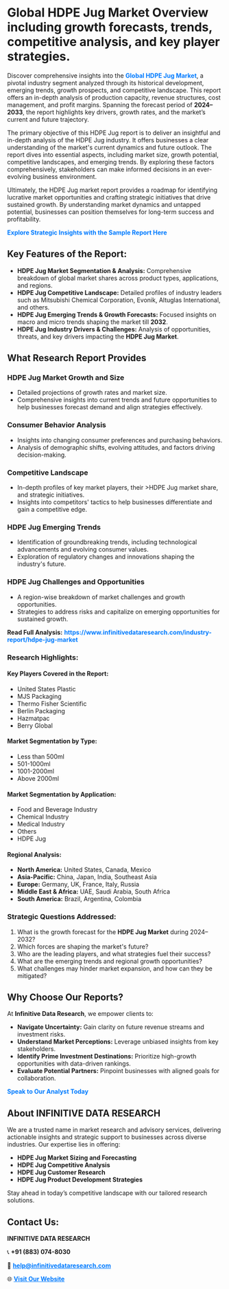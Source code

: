 <h1>Global HDPE Jug Market Overview including growth forecasts, trends, competitive analysis, and key player strategies.</h1>
<p>
Discover comprehensive insights into the 
<a href="https://www.infinitivedataresearch.com/industry-report/hdpe-jug-market" rel="dofollow" style="color: #007BFF; text-decoration: none;"><strong>Global HDPE Jug Market</strong></a>, a pivotal industry segment analyzed through its historical development, emerging trends, growth prospects, and competitive landscape. This report offers an in-depth analysis of production capacity, revenue structures, cost management, and profit margins. Spanning the forecast period of <strong>2024–2033</strong>, the report highlights key drivers, growth rates, and the market’s current and future trajectory.
</p>
<p>
The primary objective of this HDPE Jug report is to deliver an insightful and in-depth analysis of the HDPE Jug industry. It offers businesses a clear understanding of the market's current dynamics and future outlook. The report dives into essential aspects, including market size, growth potential, competitive landscapes, and emerging trends. By exploring these factors comprehensively, stakeholders can make informed decisions in an ever-evolving business environment.
</p>
<p>
Ultimately, the HDPE Jug market report provides a roadmap for identifying lucrative market opportunities and crafting strategic initiatives that drive sustained growth. By understanding market dynamics and untapped potential, businesses can position themselves for long-term success and profitability.
</p>
<p>
<a href="https://www.infinitivedataresearch.com/request-sample/reportId=102775" style="color: #007BFF; text-decoration: none;"><strong>Explore Strategic Insights with the Sample Report Here</strong></a>
</p>

<h2>Key Features of the Report:</h2>
<ul>
<li><strong>HDPE Jug Market Segmentation & Analysis:</strong> Comprehensive breakdown of global market shares across product types, applications, and regions.</li>
<li><strong>HDPE Jug Competitive Landscape:</strong> Detailed profiles of industry leaders such as Mitsubishi Chemical Corporation, Evonik, Altuglas International, and others.</li>
<li><strong>HDPE Jug Emerging Trends & Growth Forecasts:</strong> Focused insights on macro and micro trends shaping the market till <strong>2032</strong>.</li>
<li><strong>HDPE Jug Industry Drivers & Challenges:</strong> Analysis of opportunities, threats, and key drivers impacting the <strong>HDPE Jug Market</strong>.</li>
</ul>

<h2>What Research Report Provides</h2>
<h3>HDPE Jug Market Growth and Size</h3>
<ul>
<li>Detailed projections of growth rates and market size.</li>
<li>Comprehensive insights into current trends and future opportunities to help businesses forecast demand and align strategies effectively.</li>
</ul>

<h3>Consumer Behavior Analysis</h3>
<ul>
<li>Insights into changing consumer preferences and purchasing behaviors.</li>
<li>Analysis of demographic shifts, evolving attitudes, and factors driving decision-making.</li>
</ul>

<h3>Competitive Landscape</h3>
<ul>
<li>In-depth profiles of key market players, their >HDPE Jug market share, and strategic initiatives.</li>
<li>Insights into competitors' tactics to help businesses differentiate and gain a competitive edge.</li>
</ul>

<h3>HDPE Jug Emerging Trends</h3>
<ul>
<li>Identification of groundbreaking trends, including technological advancements and evolving consumer values.</li>
<li>Exploration of regulatory changes and innovations shaping the industry's future.</li>
</ul>

<h3>HDPE Jug Challenges and Opportunities</h3>
<ul>
<li>A region-wise breakdown of market challenges and growth opportunities.</li>
<li>Strategies to address risks and capitalize on emerging opportunities for sustained growth.</li>
</ul>
<p><strong>Read Full Analysis:</strong> <a href="https://www.infinitivedataresearch.com/industry-report/hdpe-jug-market" rel="dofollow" style="color: #007BFF; text-decoration: none;"><strong>https://www.infinitivedataresearch.com/industry-report/hdpe-jug-market</strong></a></p>
<h3>Research Highlights:</h3>
<h4>Key Players Covered in the Report:</h4>
<ul><li>United States Plastic</li><li>MJS Packaging</li><li>Thermo Fisher Scientific</li><li>Berlin Packaging</li><li>Hazmatpac</li><li>Berry Global</li></ul>
<h4>Market Segmentation by Type:</h4>
<ul><li>Less than 500ml</li><li>501-1000ml</li><li>1001-2000ml</li><li>Above 2000ml</li></ul>
<h4>Market Segmentation by Application:</h4>
<ul><li>Food and Beverage Industry</li><li>Chemical Industry</li><li>Medical Industry</li><li>Others</li><li>HDPE Jug</li></ul>

<h4>Regional Analysis:</h4>
<ul>
<li><strong>North America:</strong> United States, Canada, Mexico</li>
<li><strong>Asia-Pacific:</strong> China, Japan, India, Southeast Asia</li>
<li><strong>Europe:</strong> Germany, UK, France, Italy, Russia</li>
<li><strong>Middle East & Africa:</strong> UAE, Saudi Arabia, South Africa</li>
<li><strong>South America:</strong> Brazil, Argentina, Colombia</li>
</ul>

<h3>Strategic Questions Addressed:</h3>
<ol>
<li>What is the growth forecast for the <strong>HDPE Jug Market</strong> during 2024–2032?</li>
<li>Which forces are shaping the market's future?</li>
<li>Who are the leading players, and what strategies fuel their success?</li>
<li>What are the emerging trends and regional growth opportunities?</li>
<li>What challenges may hinder market expansion, and how can they be mitigated?</li>
</ol>

<h2>Why Choose Our Reports?</h2>
<p>At <strong>Infinitive Data Research</strong>, we empower clients to:</p>
<ul>
<li><strong>Navigate Uncertainty:</strong> Gain clarity on future revenue streams and investment risks.</li>
<li><strong>Understand Market Perceptions:</strong> Leverage unbiased insights from key stakeholders.</li>
<li><strong>Identify Prime Investment Destinations:</strong> Prioritize high-growth opportunities with data-driven rankings.</li>
<li><strong>Evaluate Potential Partners:</strong> Pinpoint businesses with aligned goals for collaboration.</li>
</ul>
<p><a href="https://www.infinitivedataresearch.com/industry-report/hdpe-jug-market" rel="dofollow" style="color: #007BFF; text-decoration: none;"><strong>Speak to Our Analyst Today</strong></a></p>

<h2>About INFINITIVE DATA RESEARCH</h2>
<p>We are a trusted name in market research and advisory services, delivering actionable insights and strategic support to businesses across diverse industries. Our expertise lies in offering:</p>
<ul>
<li><strong>HDPE Jug Market Sizing and Forecasting</strong></li>
<li><strong>HDPE Jug Competitive Analysis</strong></li>
<li><strong>HDPE Jug Customer Research</strong></li>
<li><strong>HDPE Jug Product Development Strategies</strong></li>
</ul>
<p>Stay ahead in today’s competitive landscape with our tailored research solutions.</p>

<h2>Contact Us:</h2>
<p><strong>INFINITIVE DATA RESEARCH</strong></p>
<p>📞 <strong>+91 (883) 074-8030</strong></p>
<p>📧 <strong><a href="mailto:help@infinitivedataresearch.com" style="color: #007BFF;">help@infinitivedataresearch.com</a></strong></p>
<p>🌐 <strong><a href="https://www.infinitivedataresearch.com" rel="dofollow" style="color: #007BFF;">Visit Our Website</a></strong></p>